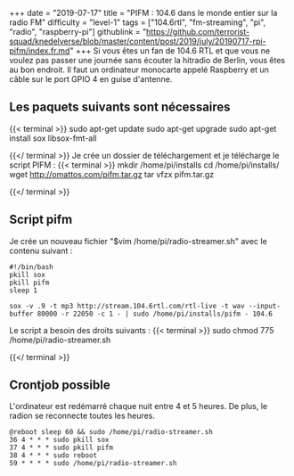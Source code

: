 +++
date = "2019-07-17"
title = "PIFM : 104.6 dans le monde entier sur la radio FM"
difficulty = "level-1"
tags = ["104.6rtl", "fm-streaming", "pi", "radio", "raspberry-pi"]
githublink = "https://github.com/terrorist-squad/knedelverse/blob/master/content/post/2019/july/20190717-rpi-pifm/index.fr.md"
+++
Si vous êtes un fan de 104.6 RTL et que vous ne voulez pas passer une journée sans écouter la hitradio de Berlin, vous êtes au bon endroit. Il faut un ordinateur monocarte appelé Raspberry et un câble sur le port GPIO 4 en guise d'antenne.
## Les paquets suivants sont nécessaires

{{< terminal >}}
sudo apt-get update
sudo apt-get upgrade
sudo apt-get install sox libsox-fmt-all

{{</ terminal >}}
Je crée un dossier de téléchargement et je télécharge le script PIFM :
{{< terminal >}}
mkdir /home/pi/installs
cd /home/pi/installs/
wget http://omattos.com/pifm.tar.gz
tar vfzx pifm.tar.gz

{{</ terminal >}}

## Script pifm
Je crée un nouveau fichier "$vim /home/pi/radio-streamer.sh" avec le contenu suivant :
```
#!/bin/bash 
pkill sox 
pkill pifm 
sleep 1 

sox -v .9 -t mp3 http://stream.104.6rtl.com/rtl-live -t wav --input-buffer 80000 -r 22050 -c 1 - | sudo /home/pi/installs/pifm - 104.6

```
Le script a besoin des droits suivants :
{{< terminal >}}
sudo chmod 775 /home/pi/radio-streamer.sh

{{</ terminal >}}

## Crontjob possible
L'ordinateur est redémarré chaque nuit entre 4 et 5 heures. De plus, le radion se reconnecte toutes les heures.
```
@reboot sleep 60 && sudo /home/pi/radio-streamer.sh 
36 4 * * * sudo pkill sox 
37 4 * * * sudo pkill pifm 
38 4 * * * sudo reboot 
59 * * * * sudo /home/pi/radio-streamer.sh

```

